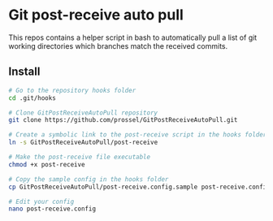 # Git post-receive auto pull

This repos contains a helper script in bash to automatically pull a list of git working directories which branches match the received commits.

## Install

```bash
# Go to the repository hooks folder
cd .git/hooks

# Clone GitPostReceiveAutoPull repository
git clone https://github.com/prossel/GitPostReceiveAutoPull.git

# Create a symbolic link to the post-receive script in the hooks folder
ln -s GitPostReceiveAutoPull/post-receive

# Make the post-receive file executable
chmod +x post-receive

# Copy the sample config in the hooks folder
cp GitPostReceiveAutoPull/post-receive.config.sample post-receive.config

# Edit your config
nano post-receive.config

```

